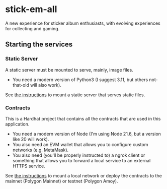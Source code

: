 # stick-em-all

A new experience for sticker album enthusiasts, with evolving experiences for collecting and gaming.

## Starting the services

### Static Server

A static server must be mounted to serve, mainly, image files.

* You need a modern version of Python3 (I suggest 3.11, but others not-that-old will also work).

See [the instructions](static_server/README.md) to mount a static server that serves static files.

### Contracts

This is a Hardhat project that contains all the contracts that are used in this application.

* You need a modern version of Node (I'm using Node 21.6, but a version like 20 will work).
* You also need an EVM wallet that allows you to configure custom networks (e.g. MetaMask).
* You also need (you'll be properly instructed to) a ngrok client or something that allows
  you to forward a local service to an external HTTPS service.

See [the instructions](contracts/README.md) to mount a local network or deploy the contracts to the
mainnet (Polygon Mainnet) or testnet (Polygon Amoy).